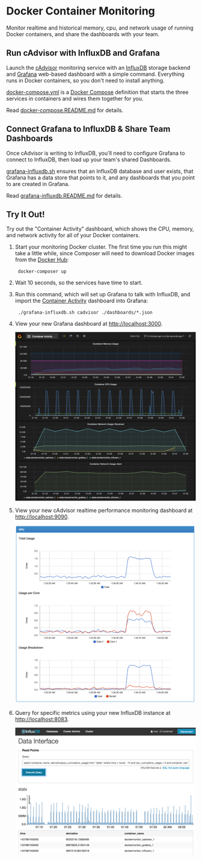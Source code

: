 # Docker Container Monitoring

Monitor realtime and historical memory, cpu, and network usage of running Docker containers, and
share the dashboards with your team.


Run cAdvisor with InfluxDB and Grafana
--------------------------------------

Launch the [cAdvisor](https://github.com/google/cadvisor) monitoring
service with an
[InfluxDB](https://influxdb.com/docs/v0.9/introduction/overview.html)
storage backend and [Grafana](http://grafana.org/) web-based dashboard
with a simple command. Everything runs in
Docker containers, so you don't need to install anything.

[docker-compose.yml](docker-compose.yml) is a
[Docker Compose](https://docs.docker.com/compose/) definition that
starts the three services in containers and wires them together for you.

Read [docker-compose.README.md](docker-compose.README.md) for details.


Connect Grafana to InfluxDB & Share Team Dashboards
---------------------------------------------------

Once cAdvisor is writing to InfluxDB, you'll need to configure
Grafana to connect to InfluxDB, then load up your team's shared
Dashboards.

[grafana-influxdb.sh](grafana-influxdb.sh) ensures that an InfluxDB
database and user exists, that Grafana has a data store that points
to it, and any dashboards that you point to are created in Grafana.

Read [grafana-influxdb.README.md](grafana-influxdb.README.md) for details.


Try It Out!
-----------

Try out the "Container Activity" dashboard, which shows the CPU, memory,
and network activity for all of your Docker containers.

1. Start your monitoring Docker cluster. The first time you run this might
take a little while, since Composer will need to download Docker images
from the [Docker Hub](https://registry.hub.docker.com/search):


        docker-composer up


2. Wait 10 seconds, so the services have time to start.

3. Run this command, which will set up Grafana to talk with InfluxDB,
and import the [Container Activity](dashboards/Container-Activity.json)
dashboard into Grafana:


        ./grafana-influxdb.sh cadvisor ./dashboards/*.json


4. View your new Grafana dashboard at [http://localhost:3000](http://localhost:3000).

    ![Grafana screenshot](screenshots/grafana-screenshot.png)

5. View your new cAdvisor realtime performance monitoring dashboard at
[http://localhost:9090](http://localhost:9090).

    ![cAdvisor screenshot](screenshots/cadvisor-screenshot.png)

6. Query for specific metrics using your new InfluxDB instance at [http://localhost:8083](http://localhost:8083).

    ![InfluxDB screenshot](screenshots/influxdb-screenshot.png)
